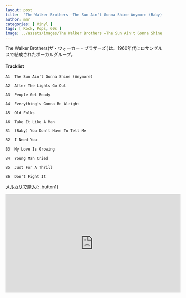 ```yaml
---
layout: post
title:  "The Walker Brothers –The Sun Ain't Gonna Shine Anymore (Baby) You Don't Have To Tell Me"
author: mmr
categories: [ Vinyl ]
tags: [ Rock, Pops, 60s ]
image: ../assets/images/The Walker Brothers –The Sun Ain't Gonna Shine Anymore (Baby) You Don't Have To Tell Me.jpg
---
```


The Walker Brothers(ザ・ウォーカー・ブラザーズ )は、1960年代にロサンゼルスで結成されたボーカルグループ。

#### Tracklist
```md
A1  The Sun Ain't Gonna Shine (Anymore)

A2  After The Lights Go Out

A3  People Get Ready

A4  Everything's Gonna Be Alright

A5  Old Folks

A6  Take It Like A Man

B1  (Baby) You Don't Have To Tell Me

B2  I Need You

B3  My Love Is Growing

B4  Young Man Cried

B5  Just For A Thrill

B6  Don't Fight It
```

[メルカリで購入](https://jp.mercari.com/item/m34490368131?afid=6142608987){: .button1}

<iframe width="560" height="315" src="https://www.youtube.com/embed/H27FxxaeS9Q?si=3bCcsgMXOXdFagwU" title="YouTube video player" frameborder="0" allow="accelerometer; autoplay; clipboard-write; encrypted-media; gyroscope; picture-in-picture; web-share" referrerpolicy="strict-origin-when-cross-origin" allowfullscreen></iframe>
